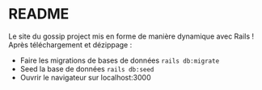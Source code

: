 # README

Le site du gossip project mis en forme de manière dynamique avec Rails !
Après téléchargement et dézippage : 
* Faire les migrations de bases de données ``rails db:migrate``
* Seed la base de données ``rails db:seed``
* Ouvrir le navigateur sur localhost:3000
